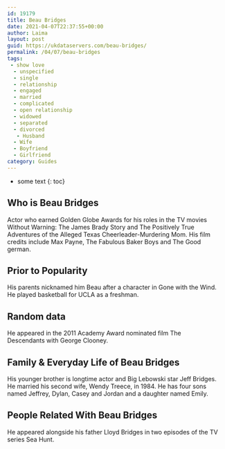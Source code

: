 ```yaml
---
id: 19179
title: Beau Bridges
date: 2021-04-07T22:37:55+00:00
author: Laima
layout: post
guid: https://ukdataservers.com/beau-bridges/
permalink: /04/07/beau-bridges
tags:
 - show love
  - unspecified
  - single
  - relationship
  - engaged
  - married
  - complicated
  - open relationship
  - widowed
  - separated
  - divorced
   - Husband
  - Wife
  - Boyfriend
  - Girlfriend
category: Guides
---
```


* some text
{: toc}


## Who is Beau Bridges
                  
                  
                  
Actor who earned Golden Globe Awards for his roles in the TV movies Without Warning: The James Brady Story and The Positively True Adventures of the Alleged Texas Cheerleader-Murdering Mom. His film credits include Max Payne, The Fabulous Baker Boys and The Good german.
                  
              
            
              
            
                
                
                
## Prior to Popularity
                  
                  
                  
His parents nicknamed him Beau after a character in Gone with the Wind. He played basketball for UCLA as a freshman.
                  
              
            
              
            
                
                
                
## Random data
                  
                  
                  
He appeared in the 2011 Academy Award nominated film The Descendants with George Clooney.
                  
              
            
              
            
                
                
                
## Family & Everyday Life of Beau Bridges
                  
                  
                  
His younger brother is longtime actor and Big Lebowski star Jeff Bridges. He married his second wife, Wendy Treece, in 1984. He has four sons named Jeffrey, Dylan, Casey and Jordan and a daughter named Emily.
                  
              
            
              
            
                
                
                
## People Related With Beau Bridges
                  
                  
                  
He appeared alongside his father Lloyd Bridges in two episodes of the TV series Sea Hunt.
                  
              
            
              
            
                
              
            
              
              
            
            
              
            
          
          
          